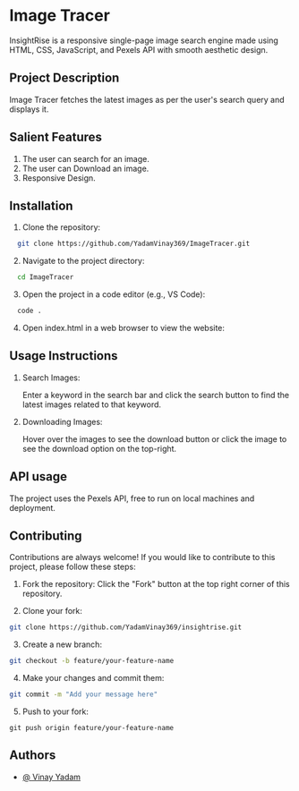 
# Image Tracer

InsightRise is a responsive single-page image search engine made using HTML, CSS, JavaScript, and Pexels API with smooth aesthetic design.


## Project Description

Image Tracer fetches the latest images as per the user's search query and displays it.
## Salient Features
1. The user can search for an image.
2. The user can Download an image.
3. Responsive Design.
## Installation

1. Clone the repository:

```bash
  git clone https://github.com/YadamVinay369/ImageTracer.git

```

2. Navigate to the project directory:

```bash
  cd ImageTracer
```
3. Open the project in a code editor (e.g., VS Code):

```bash
  code .
```

4. Open index.html in a web browser to view the website:

    
## Usage Instructions

1. Search Images:

    Enter a keyword in the search bar and click the search button to find the latest images related to that keyword.

2. Downloading Images:

    Hover over the images to see the download button or click the image to see the download option on the top-right.
## API usage

The project uses the Pexels API, free to run on local machines and deployment.


## Contributing

Contributions are always welcome! If you would like to contribute to this project, please follow these steps:

1. Fork the repository: 
    Click the "Fork" button at the top right corner of this repository.

2. Clone your fork:

```bash 
git clone https://github.com/YadamVinay369/insightrise.git
```

3. Create a new branch:

```bash 
git checkout -b feature/your-feature-name
```
4. Make your changes and commit them:

```bash 
git commit -m "Add your message here"
```

5. Push to your fork:

```
git push origin feature/your-feature-name

```



## Authors

- [@ Vinay Yadam](https://www.github.com/YadamVinay369)

